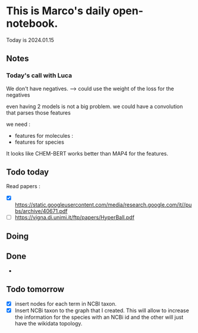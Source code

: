 # This is Marco's daily open-notebook.

Today is 2024.01.15


## Notes
### Today's call with Luca
We don't have negatives. --> could use the weight of the loss for the negatives 

even having 2 models is not a big problem. we could have a convolution that parses those features

we need : 
- features for molecules : 
- features for species

It looks like CHEM-BERT works better than MAP4 for the features.

## Todo today
Read papers : 
- [x] https://static.googleusercontent.com/media/research.google.com/it//pubs/archive/40671.pdf
- [ ] https://vigna.di.unimi.it/ftp/papers/HyperBall.pdf 
## Doing


## Done
* 


## Todo tomorrow
- [x] insert nodes for each term in NCBI taxon. 
- [x] Insert NCBi taxon to the graph that I created. This will allow to increase the information for the species with an NCBi id and the other will just have the wikidata topology.